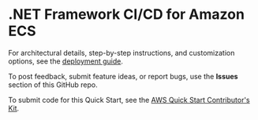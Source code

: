  
# .NET Framework CI/CD for Amazon ECS

For architectural details, step-by-step instructions, and customization options, see the [deployment guide](https://fwd.aws/wxV55?).

To post feedback, submit feature ideas, or report bugs, use the **Issues** section of this GitHub repo. 

To submit code for this Quick Start, see the [AWS Quick Start Contributor's Kit](https://aws-quickstart.github.io/).
